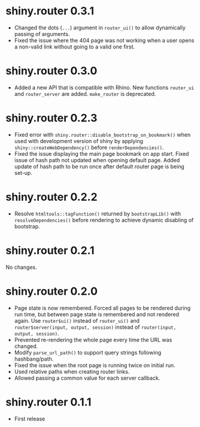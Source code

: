 # shiny.router 0.3.1

- Changed the dots (`...`) argument in `router_ui()` to allow dynamically passing of arguments.
- Fixed the issue where the 404 page was not working when a user opens a non-valid link without going to a valid one first.

# shiny.router 0.3.0

- Added a new API that is compatible with Rhino. New functions `router_ui` and `router_server` are added. `make_router` is deprecated.

# shiny.router 0.2.3

- Fixed error with `shiny.router::disable_bootstrap_on_bookmark()` when used with development version of shiny by applying `shiny::createWebDependency()` before `renderDependencies()`.
- Fixed the issue displaying the main page bookmark on app start. Fixed issue of hash path not updated when opening default page. Added update of hash path to be run once after default router page is being set-up.

# shiny.router 0.2.2

- Resolve `htmltools::tagFunction()` returned by `bootstrapLib()` with `resolveDependencies()` before rendering to achieve dynamic disabling of bootstrap.

# shiny.router 0.2.1

No changes.

# shiny.router 0.2.0

- Page state is now remembered. Forced all pages to be rendered during run time, but between page state is remembered and not rendered again. Use `router$ui()` instead of `router_ui()` and `router$server(input, output, session)` instead of `router(input, output, session)`.
- Prevented re-rendering the whole page every time the URL was changed.
- Modify `parse_url_path()` to support query strings following hashbang/path.
- Fixed the issue when the root page is running twice on initial run.
- Used relative paths when creating router links.
- Allowed passing a common value for each server callback.

# shiny.router 0.1.1

- First release
